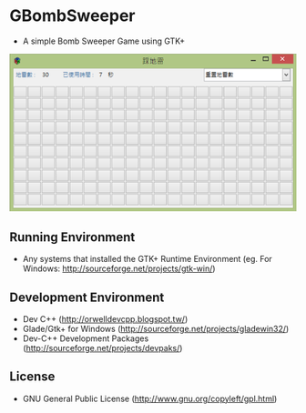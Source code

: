 # GBombSweeper

- A simple Bomb Sweeper Game using GTK+

![res](screenshot/screen01_GBombSweeper.png)

## Running Environment

- Any systems that installed the GTK+ Runtime Environment (eg. For Windows: http://sourceforge.net/projects/gtk-win/)

## Development Environment

- Dev C++ (http://orwelldevcpp.blogspot.tw/)
- Glade/Gtk+ for Windows (http://sourceforge.net/projects/gladewin32/)
- Dev-C++ Development Packages (http://sourceforge.net/projects/devpaks/)

## License

- GNU General Public License (http://www.gnu.org/copyleft/gpl.html)

